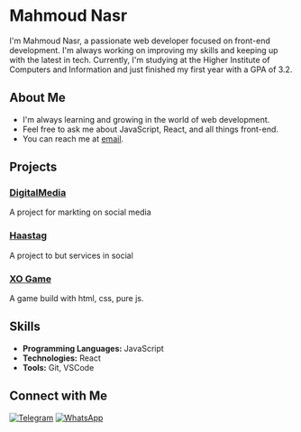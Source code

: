 # Mahmoud Nasr

I'm Mahmoud Nasr, a passionate web developer focused on front-end development. I'm always working on improving my skills and keeping up with the latest in tech. Currently, I'm studying at the Higher Institute of Computers and Information and just finished my first year with a GPA of 3.2.

## About Me

-  I'm always learning and growing in the world of web development.
-  Feel free to ask me about JavaScript, React, and all things front-end.
-  You can reach me at [email](mailto:contact.mahmoudnasr@gmail.com).

## Projects

### [DigitalMedia](https://mahm0udnasr.github.io/DigitalMedia/)
A project for markting on social media

### [Haastag](https://mahm0udnasr.github.io/hastag/)
A project to but services in social

### [XO Game](https://mahm0udnasr.github.io/XOgame/)
A game build with html, css, pure js.

## Skills

- **Programming Languages:** JavaScript
- **Technologies:** React
- **Tools:** Git, VSCode

## Connect with Me

[![Telegram](https://img.shields.io/badge/Telegram-Chat-blue)](https://t.me/mahm0udnasr)
[![WhatsApp](https://img.shields.io/badge/WhatsApp-Chat-blue)](https://wa.me/+201005566102)
